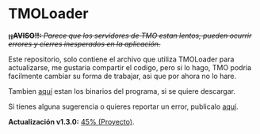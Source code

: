 # TMOLoader

~~**¡¡AVISO!!:** *Parece que los servidores de TMO estan lentos, pueden ocurrir errores y cierres inesperados en la aplicación.*~~

Este repositorio, solo contiene el archivo que utiliza TMOLoader para actualizarse, me gustaria compartir el codigo, pero si lo hago, TMO podria facilmente cambiar su forma de trabajar, asi que por ahora no lo hare.

Tambien [aquí](https://github.com/laplaces-entropy/R-TMOLoader/releases) estan los binarios del programa, si se quiere descargar.

Si tienes alguna sugerencia o quieres reportar un error, publicalo [aquí](https://github.com/laplaces-entropy/R-TMOLoader/issues).

**Actualización v1.3.0:** [45% (Proyecto)](https://github.com/laplaces-entropy/R-TMOLoader/projects/6).
